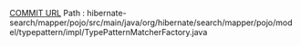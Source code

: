 [COMMIT URL](https://github.com/hibernate/hibernate-search/commit/8526139e9c698eb05a23be7f6668f37d884f6186)
Path : hibernate-search/mapper/pojo/src/main/java/org/hibernate/search/mapper/pojo/model/typepattern/impl/TypePatternMatcherFactory.java
